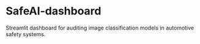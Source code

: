 # SafeAI-dashboard
Streamlit dashboard for auditing image classification models in automotive safety systems.
